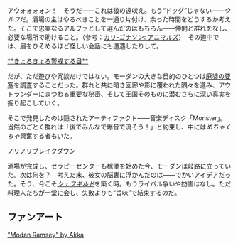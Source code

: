 <!-- title: モーダン・ラムジー -->
<!-- status: 生存 -->

アウォォォォン！　そうだ――これは狼の遠吠え。もう“ドッグ”じゃない――*ウルフ*だ。酒場の主はやるべきことを一通り片付け、余った時間をどうするか考えた。そこで忠実なるアルファとして選んだのはもちろん――仲間と群れをなし、必要な場所で助けること。（参考：[カリ-ゴナソン: アニマルズ](#edge:calli-gigi)）　その道中では、眉をひそめるほど怪しい会話にも遭遇したりして。

[\*\*きょろきょろ警戒する目\*\*](#embed:https://www.youtube.com/live/uX0rZYSrb4Q?si=lN7skq8UX4nbv6z5&t=3212)

だが、ただ遊びや冗談だけではない。モーダンの大きな目的のひとつは[廃墟の要塞](https://www.youtube.com/live/uX0rZYSrb4Q?si=aLBbcb29JY8k7qre&t=4924)を調査することだった。群れと共に暗き回廊や影に覆われた隅々を進み、アウトランダーにまつわる重要な秘密、そして王国そのものに潜むさらに深い真実を掘り起こしていく。

そこで発見したのは隠されたアーティファクト――音楽ディスク「Monster」。当然のごとく群れは「後でみんなで爆音で流そう！」と約束し、中には*めちゃくちゃ*興奮する者もいた。

[ノリノリブレイクダウン](#embed:https://www.youtube.com/live/uX0rZYSrb4Q?si=-S8LakM9_e_1wryx&t=6569)

酒場が完成し、セラピーセンターも稼働を始めた今、モーダンは岐路に立っていた。次は何を？　考えた末、彼女の脳裏に浮かんだのは――でかいアイデアだった。そう、今こそ[_シェフギルド_](https://www.youtube.com/live/uX0rZYSrb4Q?si=w1SXzcLHIPpTg1mi&t=6893)を築く時。もうライバル争いや妨害はなし。ただ料理人たちが一堂に会し、失敗よりも“旨味”で結束するのだ。

## ファンアート

["Modan Ramsey" by Akka](https://x.com/__akkanen/status/1919051593619755126)
